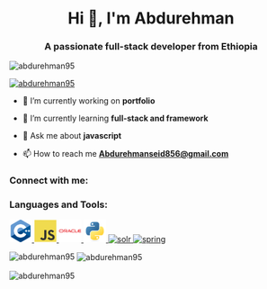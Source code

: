 <h1 align="center">Hi 👋, I'm Abdurehman</h1>
<h3 align="center">A passionate full-stack developer from Ethiopia</h3>

<p align="left"> <img src="https://komarev.com/ghpvc/?username=abdurehman95&label=Profile%20views&color=0e75b6&style=flat" alt="abdurehman95" /> </p>

<p align="left"> <a href="https://github.com/ryo-ma/github-profile-trophy"><img src="https://github-profile-trophy.vercel.app/?username=abdurehman95" alt="abdurehman95" /></a> </p>

- 🔭 I’m currently working on **portfolio**

- 🌱 I’m currently learning **full-stack and framework**

- 💬 Ask me about **javascript**

- 📫 How to reach me **Abdurehmanseid856@gmail.com**

<h3 align="left">Connect with me:</h3>
<p align="left">
</p>

<h3 align="left">Languages and Tools:</h3>
<p align="left"> <a href="https://www.w3schools.com/cpp/" target="_blank" rel="noreferrer"> <img src="https://raw.githubusercontent.com/devicons/devicon/master/icons/cplusplus/cplusplus-original.svg" alt="cplusplus" width="40" height="40"/> </a> <a href="https://developer.mozilla.org/en-US/docs/Web/JavaScript" target="_blank" rel="noreferrer"> <img src="https://raw.githubusercontent.com/devicons/devicon/master/icons/javascript/javascript-original.svg" alt="javascript" width="40" height="40"/> </a> <a href="https://www.oracle.com/" target="_blank" rel="noreferrer"> <img src="https://raw.githubusercontent.com/devicons/devicon/master/icons/oracle/oracle-original.svg" alt="oracle" width="40" height="40"/> </a> <a href="https://www.python.org" target="_blank" rel="noreferrer"> <img src="https://raw.githubusercontent.com/devicons/devicon/master/icons/python/python-original.svg" alt="python" width="40" height="40"/> </a> <a href="https://lucene.apache.org/solr/" target="_blank" rel="noreferrer"> <img src="https://www.vectorlogo.zone/logos/apache_solr/apache_solr-icon.svg" alt="solr" width="40" height="40"/> </a> <a href="https://spring.io/" target="_blank" rel="noreferrer"> <img src="https://www.vectorlogo.zone/logos/springio/springio-icon.svg" alt="spring" width="40" height="40"/> </a> </p>

<p><img align="left" src="https://github-readme-stats.vercel.app/api/top-langs?username=abdurehman95&show_icons=true&locale=en&layout=compact" alt="abdurehman95" /></p>

<p>&nbsp;<img align="center" src="https://github-readme-stats.vercel.app/api?username=abdurehman95&show_icons=true&locale=en" alt="abdurehman95" /></p>

<p><img align="center" src="https://github-readme-streak-stats.herokuapp.com/?user=abdurehman95&" alt="abdurehman95" /></p>
